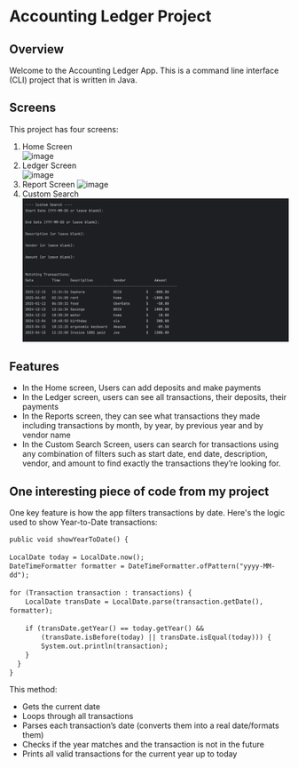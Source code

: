 # Accounting Ledger Project  
  
## Overview  
Welcome to the Accounting Ledger App. This is a command line interface (CLI) project that is written in Java.  
  
## Screens  
This project has four screens:  
1) Home Screen  
  ![image](https://github.com/user-attachments/assets/4f894e0a-f6ef-42b0-b03c-92e011179eba)
2) Ledger Screen  
  ![image](https://github.com/user-attachments/assets/ab83a765-e157-4973-bdcb-b0d8b46ce9fb)
3) Report Screen
  ![image](https://github.com/user-attachments/assets/3e289907-60e7-4f04-a024-3fbbeab931d8)
4) Custom Search
  ![img.png](img.png)
  
## Features  
* In the Home screen, Users can add deposits and make payments  
* In the Ledger screen, users can see all transactions, their deposits, their payments  
* In the Reports screen, they can see what transactions they made including transactions by month, by year, by previous year and by vendor name
* In the Custom Search Screen, users can search for transactions using any combination of filters such as start date, end date, description, vendor, and amount to find exactly the transactions they’re looking for.
  
## One interesting piece of code from my project  
One key feature is how the app filters transactions by date. Here's the logic used to show Year-to-Date transactions:

    public void showYearToDate() {
    
    LocalDate today = LocalDate.now();
    DateTimeFormatter formatter = DateTimeFormatter.ofPattern("yyyy-MM-dd");

    for (Transaction transaction : transactions) {
        LocalDate transDate = LocalDate.parse(transaction.getDate(), formatter);

        if (transDate.getYear() == today.getYear() &&
            (transDate.isBefore(today) || transDate.isEqual(today))) {
            System.out.println(transaction);
        }
      }
    }

This method:
- Gets the current date
- Loops through all transactions
- Parses each transaction’s date (converts them into a real date/formats them)
- Checks if the year matches and the transaction is not in the future 
- Prints all valid transactions for the current year up to today

